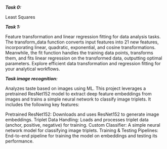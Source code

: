 **_Task 0:_**

Least Squares


**_Task 1:_**

Feature transformation and linear regression fitting for data analysis tasks. The transform_data function converts input features into 21 new features, incorporating linear, quadratic, exponential, and cosine transformations. Meanwhile, the fit function handles the training data points, transforms them, and fits linear regression on the transformed data, outputting optimal parameters. Explore efficient data transformation and regression fitting for your analytical workflows.

**_Task image recognition:_**

Analyzes taste based on images using ML. 
This project leverages a pretrained ResNet152 model to extract deep feature embeddings from images and trains a simple neural network to classify image triplets. It includes the following key features:

Pretrained ResNet152: Downloads and uses ResNet152 to generate image embeddings.
Triplet Data Handling: Loads and processes triplet data (anchor, positive, negative) for training.
Custom Classifier: A simple neural network model for classifying image triplets.
Training & Testing Pipelines: End-to-end pipeline for training the model on embeddings and testing its performance.
